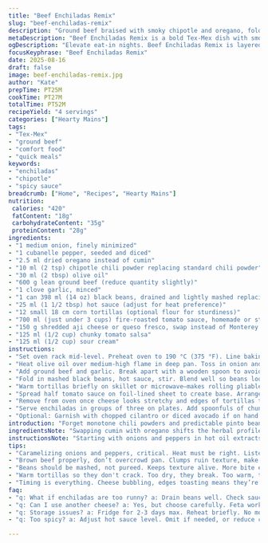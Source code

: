 ```yaml
---
title: "Beef Enchiladas Remix"
slug: "beef-enchiladas-remix"
description: "Ground beef braised with smoky chipotle and oregano, folded with black beans into tortillas, bathed in spicy tomato-chipotle sauce, topped with melting aji cheese. Oven-rivered heat melts cheese, melds flavors. Salsa and sour cream cooling counterbalance with tang. A robust, layered Tex-Mex staple reworked with Italian herbs and fire-roasted tomatoes for a punchy, lively dish. Practical for rushed weeknights or weekend batch cooking. Layered heat. Textural contrast from creamy beans and crisped edges. Cheese melting signals readiness. The cumin is replaced with oregano, aji cheese swaps Monterey Jack to tweak smoky notes. Use black beans instead of pinto. Total cook time just shy of 50 minutes."
metaDescription: "Beef Enchiladas Remix is a bold Tex-Mex dish with smoky chipotle, creamy black beans, topped with aji cheese. A fun twist for weeknight dinners."
ogDescription: "Elevate eat-in nights. Beef Enchiladas Remix is layered with smoky chipotle and creamy black beans, topped with melting aji cheese."
focusKeyphrase: "Beef Enchiladas Remix"
date: 2025-08-16
draft: false
image: beef-enchiladas-remix.jpg
author: "Kate"
prepTime: PT25M
cookTime: PT27M
totalTime: PT52M
recipeYield: "4 servings"
categories: ["Hearty Mains"]
tags:
- "Tex-Mex"
- "ground beef"
- "comfort food"
- "quick meals"
keywords:
- "enchiladas"
- "chipotle"
- "spicy sauce"
breadcrumb: ["Home", "Recipes", "Hearty Mains"]
nutrition: 
 calories: "420"
 fatContent: "18g"
 carbohydrateContent: "35g"
 proteinContent: "28g"
ingredients:
- "1 medium onion, finely minimized"
- "1 cubanelle pepper, seeded and diced"
- "2.5 ml dried oregano instead of cumin"
- "10 ml (2 tsp) chipotle chili powder replacing standard chili powder"
- "30 ml (2 tbsp) olive oil"
- "600 g lean ground beef (reduce quantity slightly)"
- "1 clove garlic, minced"
- "1 can 398 ml (14 oz) black beans, drained and lightly mashed replacing pinto bean puree"
- "25 ml (1 1/2 tbsp) hot sauce (adjust for heat preference)"
- "12 small 18 cm corn tortillas (optional flour for sturdiness)"
- "700 ml (just under 3 cups) fire-roasted tomato sauce, homemade or store-bought replaces plain tomato sauce"
- "150 g shredded aji cheese or queso fresco, swap instead of Monterey Jack"
- "125 ml (1/2 cup) chunky tomato salsa"
- "125 ml (1/2 cup) sour cream"
instructions:
- "Set oven rack mid-level. Preheat oven to 190 °C (375 °F). Line baking sheet with foil for easy cleanup and to prevent sticking."
- "Heat olive oil over medium-high flame in deep pan. Toss in onion and cubanelle pepper. Stir until they soften and begin to brown — around 5 minutes. Watch closely; you want edges caramelized not burned. Sprinkle oregano and chipotle powder. Salt and pepper now. The spices blooming in hot oil releases aroma critical for flavor base."
- "Add ground beef and garlic. Break apart with a wooden spoon to avoid clumps. Increase heat briefly to brown evenly. The sizzle and smell cues progress. Roughly 7 minutes until no pink remains. Drain excess fat if pool forms; too greasy dulls taste. Turn off heat."
- "Fold in mashed black beans, hot sauce, stir. Blend well so beans loosen texture but still hold some bite. Splash lime juice (about 10 ml) for brightness. Taste. Adjust salt, more hot sauce if needed. Should hit savory, spicy, and slightly acidic."
- "Warm tortillas briefly on skillet or microwave—makes rolling pliable and less prone to cracking. Place about 60 ml (1/4 cup) of beef-bean mix in center of each. Roll tight but careful not to tear."
- "Spread half tomato sauce on foil-lined sheet to create base. Arrange enchiladas seam side down in batches of four per row. Spoon remaining sauce on top slowly to coat but avoid sogginess accumulating beneath. Sprinkle generous aji cheese over all. The cheese melt is your timer—bubbling and slight golden spots means done, around 10–13 minutes."
- "Remove from oven once cheese looks stretchy and edges of tortillas toast slightly. Avoid over-baking or tortillas dry out or burn."
- "Serve enchiladas in groups of three on plates. Add spoonfuls of chunky salsa and sour cream on side—offset spicy, add creaminess and fresh snap."
- "Optional: Garnish with chopped cilantro or diced avocado if on hand. For no cilantro fans, fresh parsley works. Offers color and freshness."
introduction: "Forget monotone chili powders and predictable pinto beans. This takes the usual beef enchilada framework and ratchets up depth. Straightforward cooking, no fluff. Do not skip softening the pepper and onion properly — that caramelization step locks in flavor, builds foundation. Brown beef thoroughly; dragging out moisture leaves stew-like mush. Beans add creaminess, protein punch, not just filler. Corn tortillas warmed for pliability, or flour if you want sturdier hold but lose authentic Tex-Mex bite. Fire-roasted tomatoes in sauce ramp smoky notes without artificial additives. Control heat with chipotle and balance fast with lime and sour cream. Cheese matters—aji's subtle heat and melting properties differ from Monterey Jack. This balance requires knowing when tortillas feel firm yet flexible, when cheese bubbles and browns just right. No spray cans, no upload shortcuts. Simple, effective, kitchen-tested."
ingredientsNote: "Swapping cumin with oregano shifts the herbal profile from earthy to more Mediterranean, playing well with smoky chipotle powder. Black beans, mashed not pureed, bring creamy texture but keep bite—key to avoid bland mushiness. Fire-roasted tomatoes add complexity versus standard plain sauce and reduce need for extra seasoning. Aji cheese melts differently than Monterey Jack—grittier texture but nice flavor kick. If you can't find it, queso fresco or even feta in small amounts works. Cubanelle pepper—mild, sweet. If unavailable, use bell pepper but cut heat dose accordingly. Corn tortillas preferable but flour help hold shape if rolling delicate. Sour cream' tang cools dish, cuts heat, so don't substitute with mayo or yogurt unless thick and unsweetened."
instructionsNote: "Starting with onions and peppers in hot oil extracts natural sugars; keep stirring to avoid burning which unless desired adds bitterness. Browning beef in batches if pan crowding avoids steaming, key for flavor. Watch when browning stops—color deepens aroma. After adding beans and hot sauce, cook briefly to marry flavors but avoid drying out mixture. Toast tortillas just enough; too soft breaks when rolling, too dry cracks. Spreading sauce on baking sheet stops bottom from burning and helps even cooking. Cheese bubbling and lightly browned edges signal done; the visual olfactory cues beat timer. Rest enchiladas 5 minutes out of oven to let juices redistribute. Serve immediately with fresh salsa and cool sour cream for contrast. Avoid making more than you can eat fresh; reheating softens texture."
tips:
- "Caramelizing onions and peppers, critical. Heat must be right. Listen for sizzle. Watch color change. Don’t burn. Nuanced sweetness comes from sugar caramelization."
- "Brown beef properly, don’t overcrowd pan. Clumps ruin texture, make mush. Use wooden spoon to break apart. Smell when done. No pink is key."
- "Beans should be mashed, not pureed. Keeps texture alive. More bite equals better mouthfeel. Drain beans well. No excess moisture leads to sogginess."
- "Warm tortillas so they don't crack. Too dry, they break. Too warm, they become tough. Find the balance. A little oil on the skillet helps."
- "Timing is everything. Cheese bubbling, edges toasting means they’re ready. Don’t overbake; watch for color change. Slight golden edges provide crunch contrast."
faq:
- "q: What if enchiladas are too runny? a: Drain beans well. Check sauce thickness. Too much liquid means sogginess. Adjust sauce before layering."
- "q: Can I use another cheese? a: Yes, but choose carefully. Feta works in small amounts. Or queso fresco for milder flavor. Monterey Jack lacks heat."
- "q: Storage issues? a: Fridge for 2-3 days max. Reheat briefly. No moisture or they get mushy. Freeze individually, use parchment for layers."
- "q: Too spicy? a: Adjust hot sauce level. Omit if needed, or reduce chipotle powder. Balance is key; sour cream tones down heat."

---
```

